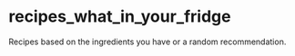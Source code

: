 # recipes_what_in_your_fridge
Recipes based on the ingredients you have or a random recommendation.  
